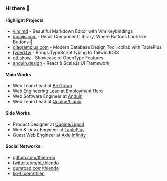 ### Hi there 👋

#### Highlight Projects

- [vim.md](https://vim.md) - Beautiful Markdown Editor with Vim Keybindings
- [moaijs.com](https://moaijs.com) - React Component Library, Where Buttons Look like Buttons 🗿
- [diagramplus.com](https://diagramplus.com) - Modern Database Design Tool, collab with TablePlus
- [typed.tw](https://typed.tw) - Brings TypeScript typing to TailwindCSS
- [otf.show](https://otf.show) - Showcase of OpenType Features
- [anduin.design](https://anduin.design) - React & Scala.js UI Framework

#### Main Works

- Web Team Lead at [Be Group](https://www.linkedin.com/company/begroupjsc/)
- Web Engineering Lead at [Employment Hero](https://www.linkedin.com/company/employment-hero/)
- Web Software Engineer at [Anduin](https://www.anduintransact.com)
- Web Team Lead at [Quoine/Liquid](https://www.linkedin.com/company/quoine/)

#### Side Works

- Product Designer at [Quoine/Liquid](https://www.linkedin.com/company/quoine/)
- Web & Linux Engineer at [TablePlus](https://tableplus.com)
- Guest Web Engineer at [Axie Infinity](https://www.linkedin.com/company/axieinfinity/)

#### Social Networks:

- [github.com/thien-do](https://github.com/thien-do)
- [twitter.com/hi_thiendo](https://twitter.com/hi_thiendo)
- [gumroad.com/thiendo](https://gumroad.com/thiendo)
- [ko-fi.com/thien](https://ko-fi.com/thien)
